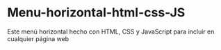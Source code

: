 # Menu-horizontal-html-css-JS
Este menú horizontal hecho con HTML, CSS y JavaScript para incluir en cualquier página web

